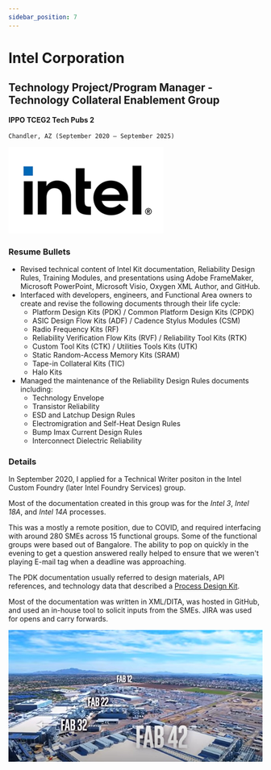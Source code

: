 ```yaml
---
sidebar_position: 7
---
```


# Intel Corporation
## Technology Project/Program Manager - Technology Collateral Enablement Group
**IPPO TCEG2 Tech Pubs 2**

`Chandler, AZ (September 2020 – September 2025)`

![Intel New](../img/intel_new.png)

### Resume Bullets

- Revised technical content of Intel Kit documentation, Reliability Design Rules, Training Modules, and presentations
using Adobe FrameMaker, Microsoft PowerPoint, Microsoft Visio, Oxygen XML Author, and GitHub.
- Interfaced with developers, engineers, and Functional Area owners to create and revise the following documents
through their life cycle:
  - Platform Design Kits (PDK) / Common Platform Design Kits (CPDK)
  - ASIC Design Flow Kits (ADF) / Cadence Stylus Modules (CSM)
  - Radio Frequency Kits (RF)
  - Reliability Verification Flow Kits (RVF) / Reliability Tool Kits (RTK)
  - Custom Tool Kits (CTK) / Utilities Tools Kits (UTK)
  - Static Random-Access Memory Kits (SRAM)
  - Tape-in Collateral Kits (TIC)
  - Halo Kits
- Managed the maintenance of the Reliability Design Rules documents including:
  - Technology Envelope
  - Transistor Reliability
  - ESD and Latchup Design Rules
  - Electromigration and Self-Heat Design Rules
  - Bump Imax Current Design Rules
  - Interconnect Dielectric Reliability

### Details

In September 2020, I applied for a Technical Writer positon in the Intel Custom Foundry (later Intel Foundry Services) group.

Most of the documentation created in this group was for the _Intel 3_, _Intel 18A_, and _Intel 14A_ processes.

This was a mostly a remote position, due to COVID, and required interfacing with around 280 SMEs across 15 functional groups.
Some of the functional groups were based out of Bangalore.
The ability to pop on quickly in the evening to get a question answered really helped to ensure that we weren't playing E-mail tag when a deadline was approaching.

The PDK documentation usually referred to design materials, API references, and technology data that described a [Process Design Kit](https://en.wikipedia.org/wiki/Process_design_kit).

Most of the documentation was written in XML/DITA, was hosted in GitHub, and used an in-house tool to solicit inputs from the SMEs.
JIRA was used for opens and carry forwards.

![Fab](../img/fab.jpg)

